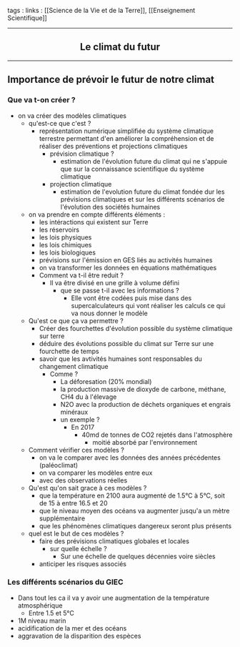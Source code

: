 tags : 
links : [[Science de la Vie et de la Terre]], [[Enseignement Scientifique]]

****

<h2 style="text-align: center;"> Le climat du futur </h2>

****



## Importance de prévoir le futur de notre climat

### Que va t-on créer ?
- on va créer des modèles climatiques
	- qu'est-ce que c'est ?
		- représentation numérique simplifiée du système climatique terrestre permettant d'en améliorer la compréhension et de réaliser des préventions et projections climatiques
			- prévision climatique ?
				- estimation de l'évolution future du climat qui ne s'appuie que sur la connaissance scientifique du système climatique
			- projection climatique
				- estimation de l'evolution future du climat fondée dur les prévisions climatiques et sur les différents scénarios de l'évolution des sociétés humaines 
	- on va prendre en compte différents éléments :
		- les intéractions qui existent sur Terre
		- les réservoirs
		- les lois physiques
		- les lois chimiques
		- les lois biologiques
		- prévisions sur l'émission en GES liés au activités humaines
		- on va transformer les données en équations mathématiques
		- Comment va t-il être reduit ?
			- Il va être divisé en une grille à volume défini
				- que se passe t-il avec les informations ?
					- Elle vont être codées puis mise dans des supercalculateurs qui vont réaliser les calculs ce qui va nous donner le modèle
	- Qu'est ce que ça va permettre ?
		- Créer des fourchettes d'évolution possible du système climatique sur terre
		- déduire des évolutions possible du climat sur Terre sur une fourchette de temps
		- savoir que les avtivités humaines sont responsables du changement climatique
			- Comme ?
				- La déforesation (20% mondial)
				- la production massive de dioxyde de carbone, méthane, CH4 du à l'élevage
				- N2O avec la production de déchets organiques et engrais minéraux
				- un exemple ?
					- En 2017
						- 40md de tonnes de CO2 rejetés dans l'atmosphère
							- moitié absorbé par l'environnement
	- Comment vérifier ces modèles ?
		- on va le comparer avec les données des années précédentes (paléoclimat)
		- on va comparer les modèles entre eux
		- avec des observations réelles
	- Qu'est qu'on sait grace à ces modèles ?
		- que la température en 2100 aura augmenté de 1.5°C à 5°C, soit de 15 à entre 16.5 et 20
		- que le niveau moyen des océans va augmenter jusqu'a un mètre supplémentaire
		- que les phénomènes climatiques dangereux seront plus présents
	- quel est le but de ces modèles ?
		- faire des prévisions climatiques globales et locales
			- sur quelle échelle ?
				- Sur une échelle de quelques décennies voire siècles
		- anticiper les risques associés

### Les différents scénarios du GIEC
- Dans tout les ca il va y avoir une augmentation de la température atmosphérique
	- Entre 1.5 et 5°C
- 1M niveau marin
- acidification de la mer et des océans
- aggravation de la disparition des espèces